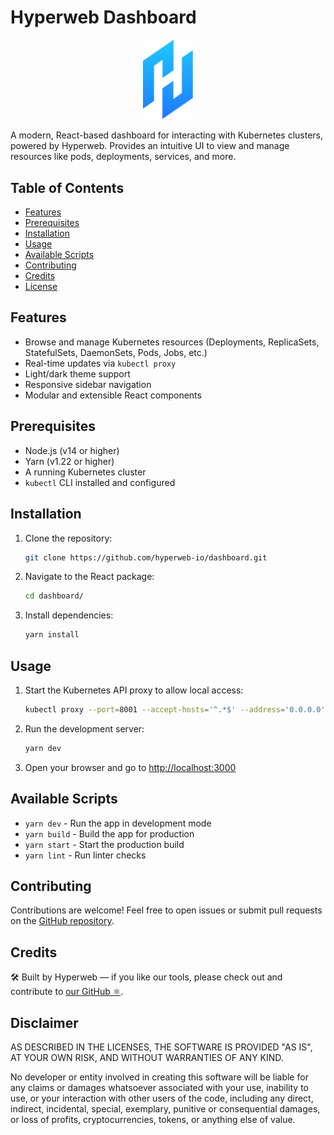 # Hyperweb Dashboard

<p align="center" width="100%">
   <img src="https://raw.githubusercontent.com/hyperweb-io/.github/refs/heads/main/assets/logo.svg" alt="hyperweb" width="80"><br />
</p>

A modern, React-based dashboard for interacting with Kubernetes clusters, powered by Hyperweb. Provides an intuitive UI to view and manage resources like pods, deployments, services, and more.

## Table of Contents

- [Features](#features)
- [Prerequisites](#prerequisites)
- [Installation](#installation)
- [Usage](#usage)
- [Available Scripts](#available-scripts)
- [Contributing](#contributing)
- [Credits](#credits)
- [License](#license)

## Features

- Browse and manage Kubernetes resources (Deployments, ReplicaSets, StatefulSets, DaemonSets, Pods, Jobs, etc.)
- Real-time updates via `kubectl proxy`
- Light/dark theme support
- Responsive sidebar navigation
- Modular and extensible React components

## Prerequisites

- Node.js (v14 or higher)
- Yarn (v1.22 or higher)
- A running Kubernetes cluster
- `kubectl` CLI installed and configured

## Installation

1. Clone the repository:
   ```bash
   git clone https://github.com/hyperweb-io/dashboard.git
   ```
2. Navigate to the React package:
   ```bash
   cd dashboard/
   ```
3. Install dependencies:
   ```bash
   yarn install
   ```

## Usage

1. Start the Kubernetes API proxy to allow local access:
   ```bash
   kubectl proxy --port=8001 --accept-hosts='^.*$' --address='0.0.0.0'
   ```
2. Run the development server:
   ```bash
   yarn dev
   ```
3. Open your browser and go to [http://localhost:3000](http://localhost:3000)

## Available Scripts

- `yarn dev` - Run the app in development mode
- `yarn build` - Build the app for production
- `yarn start` - Start the production build
- `yarn lint` - Run linter checks

## Contributing

Contributions are welcome! Feel free to open issues or submit pull requests on the [GitHub repository](https://github.com/hyperweb-io/dashboard).

## Credits

🛠 Built by Hyperweb — if you like our tools, please check out and contribute to [our GitHub ⚛️](https://github.com/hyperweb-io).

## Disclaimer

AS DESCRIBED IN THE LICENSES, THE SOFTWARE IS PROVIDED "AS IS", AT YOUR OWN RISK, AND WITHOUT WARRANTIES OF ANY KIND.

No developer or entity involved in creating this software will be liable for any claims or damages whatsoever associated with your use, inability to use, or your interaction with other users of the code, including any direct, indirect, incidental, special, exemplary, punitive or consequential damages, or loss of profits, cryptocurrencies, tokens, or anything else of value.
